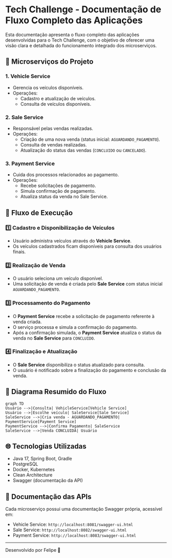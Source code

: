 # Tech Challenge - Documentação de Fluxo Completo das Aplicações

Esta documentação apresenta o fluxo completo das aplicações desenvolvidas para o Tech Challenge, com o objetivo de oferecer uma visão clara e detalhada do funcionamento integrado dos microserviços.

## 🚀 Microserviços do Projeto

### 1. **Vehicle Service**
- Gerencia os veículos disponíveis.
- Operações:
    - Cadastro e atualização de veículos.
    - Consulta de veículos disponíveis.

### 2. **Sale Service**
- Responsável pelas vendas realizadas.
- Operações:
    - Criação de uma nova venda (status inicial: `AGUARDANDO_PAGAMENTO`).
    - Consulta de vendas realizadas.
    - Atualização do status das vendas (`CONCLUIDO` ou `CANCELADO`).

### 3. **Payment Service**
- Cuida dos processos relacionados ao pagamento.
- Operações:
    - Recebe solicitações de pagamento.
    - Simula confirmação de pagamento.
    - Atualiza status da venda no Sale Service.

## 🔄 Fluxo de Execução

### 1️⃣ Cadastro e Disponibilização de Veículos
- Usuário administra veículos através do **Vehicle Service**.
- Os veículos cadastrados ficam disponíveis para consulta dos usuários finais.

### 2️⃣ Realização de Venda
- O usuário seleciona um veículo disponível.
- Uma solicitação de venda é criada pelo **Sale Service** com status inicial `AGUARDANDO_PAGAMENTO`.

### 3️⃣ Processamento do Pagamento
- O **Payment Service** recebe a solicitação de pagamento referente à venda criada.
- O serviço processa e simula a confirmação do pagamento.
- Após a confirmação simulada, o **Payment Service** atualiza o status da venda no **Sale Service** para `CONCLUIDO`.

### 4️⃣ Finalização e Atualização
- O **Sale Service** disponibiliza o status atualizado para consulta.
- O usuário é notificado sobre a finalização do pagamento e conclusão da venda.

## 📌 Diagrama Resumido do Fluxo

```mermaid
graph TD
Usuário -->|Consulta| VehicleService[Vehicle Service]
Usuário -->|Escolhe veículo| SaleService[Sale Service]
SaleService -->|Cria venda - AGUARDANDO_PAGAMENTO| PaymentService[Payment Service]
PaymentService -->|Confirma Pagamento| SaleService
SaleService -->|Venda CONCLUIDA| Usuário
```

## 🌐 Tecnologias Utilizadas
- Java 17, Spring Boot, Gradle
- PostgreSQL
- Docker, Kubernetes
- Clean Architecture
- Swagger (documentação da API)

## 📑 Documentação das APIs
Cada microserviço possui uma documentação Swagger própria, acessível em:
- Vehicle Service: `http://localhost:8081/swagger-ui.html`
- Sale Service: `http://localhost:8082/swagger-ui.html`
- Payment Service: `http://localhost:8083/swagger-ui.html`

---

Desenvolvido por Felipe 🚀

